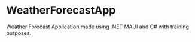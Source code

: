 # WeatherForecastApp
Weather Forecast Application made using .NET MAUI and C# with training purposes.
